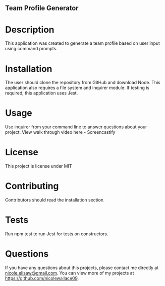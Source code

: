 ## Team Profile Generator

# Description
This application was created to generate a team profile based on user input using command prompts.

# Installation
The user should clone the repository from GitHub and download Node. This application also requires a file system and inquirer module. If testing is required, this application uses Jest.

# Usage
Use inquirer from your command line to answer questions about your project. View walk through video here - Screencastify

# License
This project is license under MIT

# Contributing
Contributors should read the installation section.

# Tests
Run npm test to run Jest for tests on constructors.

# Questions
If you have any questions about this projects, please contact me directly at nicole.elisaw@gmail.com. You can view more of my projects at https://github.com/nicolewallace09.
